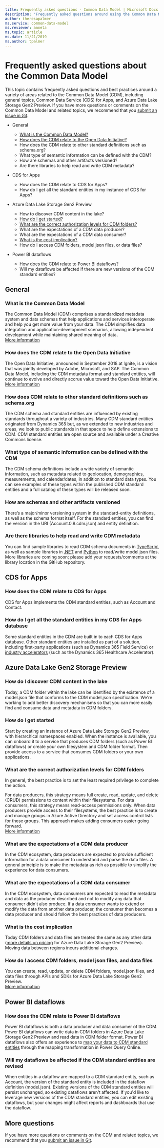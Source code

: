 ```yaml
---
title: Frequently asked questions - Common Data Model | Microsoft Docs
description: "Frequently asked questions around using the Common Data Model."
author: theresapalmer
ms.service: common-data-model
ms.reviewer: anneta
ms.topic: article
ms.date: 11/21/2019
ms.author: tpalmer
---
```


# Frequently asked questions about the Common Data Model

This topic contains frequently asked questions and best practices around a variety of areas related to the Common Data Model (CDM), including general topics, Common Data Service (CDS) for Apps, and Azure Data Lake Storage Gen2 Preview. If you have more questions or comments on the Common Data Model and related topics, we recommend that you [submit an issue in Git](https://github.com/microsoft/cdm/issues).

- General
  - [What is the Common Data Model?](#what-is-the-common-data-model)
  - [How does the CDM relate to the Open Data Initiative?](#how-does-the-cdm-relate-to-the-open-data-initiative)
  - How does the CDM relate to other standard definitions such as schema.org?
  - What type of semantic information can be defined with the CDM?
  - How are schemas and other artifacts versioned?
  - Are there libraries to help read and write CDM metadata?

- CDS for Apps
  - How does the CDM relate to CDS for Apps?
  - How do I get all the standard entities in my instance of CDS for Apps?

- Azure Data Lake Storage Gen2 Preview
  - How to discover CDM content in the lake?
  - [How do I get started?](#how-do-i-get-started)
  - [What are the correct authorization levels for CDM folders?](#what-are-the-correct-authorization-levels-for-cdm-folders)
  - What are the expectations of a CDM data producer?
  - What are the expectations of a CDM data consumer?
  - [What is the cost implication?](#what-is-the-cost-implication)
  - How do I access CDM folders, model.json files, or data files?

- Power BI dataflows
  - How does the CDM relate to Power BI dataflows?
  - Will my dataflows be affected if there are new versions of the CDM standard entities?

## General

### What is the Common Data Model

The Common Data Model (CDM) comprises a standardized metadata system and data schemas that help applications and services interoperate and help you get more value from your data. The CDM simplifies data integration and application-development scenarios, allowing independent development while maintaining shared meaning of data.<br>[More information](index.md)

### How does the CDM relate to the Open Data Initiative

The Open Data Initiative, announced in September 2018 at Ignite, is a vision that was jointly developed by Adobe, Microsoft, and SAP. The Common Data Model, including the CDM metadata format and standard entities, will continue to evolve and directly accrue value toward the Open Data Initiative.<br>[More information](https://aka.ms/opendatainitiative)

### How does CDM relate to other standard definitions such as schema.org

The CDM schema and standard entities are influenced by existing standards throughout a variety of industries. Many CDM standard entities originated from Dynamics 365 but, as we extended to new industries and areas, we look to public standards in that space to help define extensions to CDM. CDM standard entities are open source and available under a Creative Commons license.

### What type of semantic information can be defined with the CDM

The CDM schema definitions include a wide variety of semantic information, such as metadata related to geolocation, demographics, measurements, and calendar/dates, in addition to standard data types. You can see examples of these types within the published CDM standard entities and a full catalog of these types will be released soon.

### How are schemas and other artifacts versioned

There’s a major/minor versioning system in the standard-entity definitions, as well as the schema format itself. For the standard entities, you can find the version in the URI (Account.0.8.cdm.json) and entity definition.

### Are there libraries to help read and write CDM metadata

You can find sample libraries to read CDM schema documents in [TypeScript](https://github.com/Microsoft/CDM/tree/master/src) as well as sample libraries in [.NET](https://aka.ms/AA39f6f) and [Python](https://aka.ms/AA39n1b) to read/write model.json files. More libraries are coming soon; please add your requests/comments at the library location in the GitHub repository.

## CDS for Apps

### How does the CDM relate to CDS for Apps

CDS for Apps implements the CDM standard entities, such as Account and Contact.

### How do I get all the standard entities in my CDS for Apps database

Some standard entities in the CDM are built in to each CDS for Apps database. Other standard entities are installed as part of a solution, including first-party applications (such as Dynamics 365 Field Service) or [industry accelerators](industry-accelerators.md) (such as the Dynamics 365 Healthcare Accelerator).

## Azure Data Lake Gen2 Storage Preview

### How do I discover CDM content in the lake

Today, a CDM folder within the lake can be identified by the existence of a model.json file that conforms to the CDM model.json specification. We're working to add better discovery mechanisms so that you can more easily find and consume data and metadata in CDM folders.

### How do I get started

Start by creating an instance of Azure Data Lake Storage Gen2 Preview, with hierarchical namespaces enabled. When the instance is available, you can onboard it to a service that produces CDM folders (such as Power BI dataflows) or create your own filesystem and CDM folder format. Then provide access to a service that consumes CDM folders or your own applications.

### What are the correct authorization levels for CDM folders

In general, the best practice is to set the least required privilege to complete the action.

For data producers, this strategy means full create, read, update, and delete (CRUD) permissions to content within their filesystems. For data consumers, this strategy means read-access permissions only. When data producers provide access to their filesystems, the best practice is to create and manage groups in Azure Active Directory and set access control lists for those groups. This approach makes adding consumers easier going forward.<br>[More information](data-lake.md#authorization)

### What are the expectations of a CDM data producer

In the CDM ecosystem, data producers are expected to provide sufficient information for a data consumer to understand and parse the data files. A general principle is to make the metadata as rich as possible to simplify the experience for data consumers.

### What are the expectations of a CDM data consumer

In the CDM ecosystem, data consumers are expected to read the metadata and data as the producer described and not to modify any data that consumer didn't also produce. If a data consumer wants to extend or modify the data from another data producer, the consumer then becomes a data producer and should follow the best practices of data producers.

### What is the cost implication

Today CDM folders and data files are treated the same as any other data ([more details on pricing](https://azure.microsoft.com/pricing/details/storage/data-lake/) for Azure Data Lake Storage Gen2 Preview). Moving data between regions incurs additional charges.

### How do I access CDM folders, model json files, and data files

You can create, read, update, or delete CDM folders, model.json files, and data files through APIs and SDKs for Azure Data Lake Storage Gen2 Preview.<br>[More information](https://docs.microsoft.com/rest/api/storageservices/data-lake-storage-gen2
)

## Power BI dataflows

### How does the CDM relate to Power BI dataflows

Power BI dataflows is both a data producer and data consumer of the CDM. Power BI dataflows can write data in CDM folders in Azure Data Lake Storage Gen2 Preview and read data in CDM folder format. Power BI dataflows also offers an experience to [map your data to CDM standard entities](https://docs.microsoft.com/power-bi/service-dataflows-create-use#dataflows-and-the-common-data-model-cdm) through the mapping transformation in Power Query Online.

### Will my dataflows be affected if the CDM standard entities are revised

When entities in a dataflow are mapped to a CDM standard entity, such as Account, the version of the standard entity is included in the dataflow definition (model.json). Existing versions of the CDM standard entities will persist unchanged, so existing dataflows aren't affected. If you'd like to leverage new versions of the CDM standard entities, you can edit existing dataflows, but your changes might affect reports and dashboards that use the dataflow.

## More questions

If you have more questions or comments on the CDM and related topics, we recommend that you [submit an issue in Git](https://github.com/microsoft/cdm/issues).
